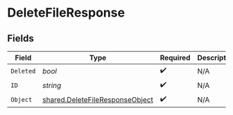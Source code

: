 # DeleteFileResponse


## Fields

| Field                                                                                     | Type                                                                                      | Required                                                                                  | Description                                                                               |
| ----------------------------------------------------------------------------------------- | ----------------------------------------------------------------------------------------- | ----------------------------------------------------------------------------------------- | ----------------------------------------------------------------------------------------- |
| `Deleted`                                                                                 | *bool*                                                                                    | :heavy_check_mark:                                                                        | N/A                                                                                       |
| `ID`                                                                                      | *string*                                                                                  | :heavy_check_mark:                                                                        | N/A                                                                                       |
| `Object`                                                                                  | [shared.DeleteFileResponseObject](../../../pkg/models/shared/deletefileresponseobject.md) | :heavy_check_mark:                                                                        | N/A                                                                                       |